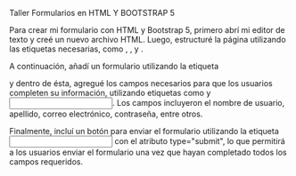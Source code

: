 Taller Formularios en HTML Y BOOTSTRAP 5

Para crear mi formulario con HTML y Bootstrap 5, primero abrí mi editor de texto y creé un nuevo archivo HTML. Luego, estructuré la página utilizando las etiquetas necesarias, como <!DOCTYPE html>, <html>, <head> y <body>.

A continuación, añadí un formulario utilizando la etiqueta <form> y dentro de ésta, agregué los campos necesarios para que los usuarios completen su información, utilizando etiquetas como <label> y <input>. Los campos incluyeron el nombre de usuario, apellido, correo electrónico, contraseña, entre otros.

Finalmente, incluí un botón para enviar el formulario utilizando la etiqueta <input> con el atributo type="submit", lo que permitirá a los usuarios enviar el formulario una vez que hayan completado todos los campos requeridos.

